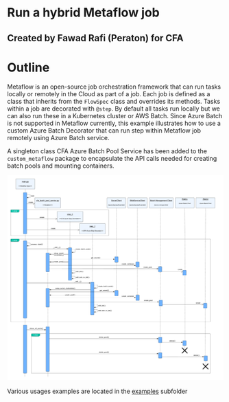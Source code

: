 # Run a hybrid Metaflow job 
## Created by Fawad Rafi (Peraton) for CFA

# Outline
Metaflow is an open-source job orchestration framework that can run tasks locally or remotely in the Cloud as part of a job. 
Each job is defined as a class that inherits from the `FlowSpec` class and overrides its methods. Tasks within a job are decorated with `@step`. By default all tasks run locally but we can also run these in a Kubernetes cluster or AWS Batch. Since Azure Batch is not supported in Metaflow currently, this example illustrates how to use a custom Azure Batch Decorator that can run step within Metaflow job remotely using Azure Batch service. 

A singleton class CFA Azure Batch Pool Service has been added to the `custom_metaflow` package to encapsulate the API calls needed for creating batch pools and mounting containers. 

![image info](./MetaflowAndParallelTasks.png)

Various usages examples are located in the [examples](examples/README.md) subfolder
